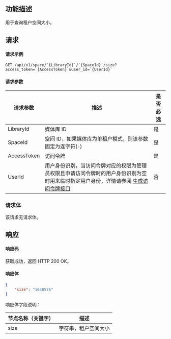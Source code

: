 ## 功能描述

用于查询租户空间大小。

## 请求

#### 请求示例

```
GET /api/v1/space/`{LibraryId}`/`{SpaceId}`/size?access_token=`{AccessToken}`&user_id=`{UserId}`
```


#### 请求参数

| 请求参数     | 描述    | 是否必选      |
|  -----|  ---| -----|
|LibraryId|媒体库 ID|是|
|SpaceId|空间 ID，如果媒体库为单租户模式，则该参数固定为连字符(`-`)|是|
|AccessToken|访问令牌|是|
|UserId|用户身份识别，当访问令牌对应的权限为管理员权限且申请访问令牌时的用户身份识别为空时用来临时指定用户身份，详情请参阅 [生成访问令牌接口](https://cloud.tencent.com/document/product/1339/71159)|  否  |

### 请求体

该请求无请求体。

## 响应

#### 响应码

获取成功，返回 HTTP 200 OK。

#### 响应体

```json
{
    "size": "1048576"
}
```
响应体字段说明：

| 节点名称（关键字）     |描述                            |
| ---------------------- | ------ | 
|size|字符串，租户空间大小|
